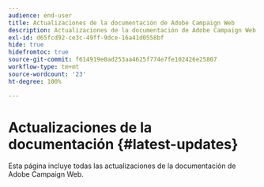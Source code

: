 ```yaml
---
audience: end-user
title: Actualizaciones de la documentación de Adobe Campaign Web
description: Actualizaciones de la documentación de Adobe Campaign Web
exl-id: d65fcd92-ce3c-49ff-9dce-16a41d0558bf
hide: true
hidefromtoc: true
source-git-commit: f614919e0ad253aa4625f774e7fe102426e25807
workflow-type: tm+mt
source-wordcount: '23'
ht-degree: 100%

---
```


# Actualizaciones de la documentación {#latest-updates}

Esta página incluye todas las actualizaciones de la documentación de Adobe Campaign Web.
